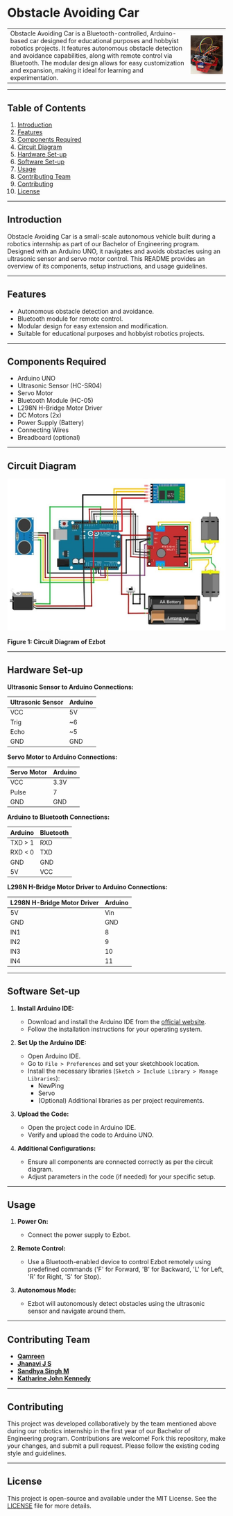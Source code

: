 # Obstacle Avoiding Car

|   |   |
|---|---|
| Obstacle Avoiding Car is a Bluetooth-controlled, Arduino-based car designed for educational purposes and hobbyist robotics projects. It features autonomous obstacle detection and avoidance capabilities, along with remote control via Bluetooth. The modular design allows for easy customization and expansion, making it ideal for learning and experimentation. | ![ezbot](./Images%20and%20Videos/Ezbot.jpg) |

---

## Table of Contents

1. [Introduction](#introduction)
2. [Features](#features)
3. [Components Required](#components-required)
4. [Circuit Diagram](#circuit-diagram)
5. [Hardware Set-up](#hardware-set-up)
6. [Software Set-up](#software-set-up)
7. [Usage](#usage)
8. [Contributing Team](#contributing-team)
9. [Contributing](#contributing)
10. [License](#license)

---

## Introduction

Obstacle Avoiding Car is a small-scale autonomous vehicle built during a robotics internship as part of our Bachelor of Engineering program. Designed with an Arduino UNO, it navigates and avoids obstacles using an ultrasonic sensor and servo motor control. This README provides an overview of its components, setup instructions, and usage guidelines.

---

## Features

- Autonomous obstacle detection and avoidance.
- Bluetooth module for remote control.
- Modular design for easy extension and modification.
- Suitable for educational purposes and hobbyist robotics projects.

---

## Components Required

- Arduino UNO
- Ultrasonic Sensor (HC-SR04)
- Servo Motor
- Bluetooth Module (HC-05)
- L298N H-Bridge Motor Driver
- DC Motors (2x)
- Power Supply (Battery)
- Connecting Wires
- Breadboard (optional)

---

## Circuit Diagram

![Circuit Diagram](./Schemetics%20and%20Diagram/Circuit%20Diagram.jpg)

**Figure 1: Circuit Diagram of Ezbot**

---

## Hardware Set-up

**Ultrasonic Sensor to Arduino Connections:**

| Ultrasonic Sensor | Arduino |
|-------------------|---------|
| VCC               | 5V      |
| Trig              | ~6      |
| Echo              | ~5      |
| GND               | GND     |

**Servo Motor to Arduino Connections:**

| Servo Motor | Arduino |
|-------------|---------|
| VCC         | 3.3V    |
| Pulse       | 7       |
| GND         | GND     |

**Arduino to Bluetooth Connections:**

| Arduino | Bluetooth |
|---------|-----------|
| TXD > 1 | RXD       |
| RXD < 0 | TXD       |
| GND     | GND       |
| 5V      | VCC       |

**L298N H-Bridge Motor Driver to Arduino Connections:**

| L298N H-Bridge Motor Driver | Arduino |
|-----------------------------|---------|
| 5V                          | Vin     |
| GND                         | GND     |
| IN1                         | 8       |
| IN2                         | 9       |
| IN3                         | 10      |
| IN4                         | 11      |

---

## Software Set-up

1. **Install Arduino IDE:**
   - Download and install the Arduino IDE from the [official website](https://www.arduino.cc/en/software).
   - Follow the installation instructions for your operating system.

2. **Set Up the Arduino IDE:**
   - Open Arduino IDE.
   - Go to `File > Preferences` and set your sketchbook location.
   - Install the necessary libraries (`Sketch > Include Library > Manage Libraries`):
     - NewPing
     - Servo
     - (Optional) Additional libraries as per project requirements.

3. **Upload the Code:**
   - Open the project code in Arduino IDE.
   - Verify and upload the code to Arduino UNO.

4. **Additional Configurations:**
   - Ensure all components are connected correctly as per the circuit diagram.
   - Adjust parameters in the code (if needed) for your specific setup.

---

## Usage

1. **Power On:**
   - Connect the power supply to Ezbot.

2. **Remote Control:**
   - Use a Bluetooth-enabled device to control Ezbot remotely using predefined commands ('F' for Forward, 'B' for Backward, 'L' for Left, 'R' for Right, 'S' for Stop).

3. **Autonomous Mode:**
   - Ezbot will autonomously detect obstacles using the ultrasonic sensor and navigate around them.

---

## Contributing Team

- **[Qamreen](https://github.com/Qamreen22)**
- **[Jhanavi J S](https://github.com/Jhanavi1402)**
- **[Sandhya Singh M](https://github.com/sandhyaasingh)**
- **[Katharine John Kennedy](https://github.com/Katharine007)**

---

## Contributing

This project was developed collaboratively by the team mentioned above during our robotics internship in the first year of our Bachelor of Engineering program. Contributions are welcome! Fork this repository, make your changes, and submit a pull request. Please follow the existing coding style and guidelines.

---

## License

This project is open-source and available under the MIT License. See the [LICENSE](LICENSE) file for more details.
